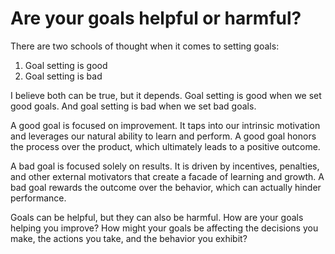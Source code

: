 # Are your goals helpful or harmful?

There are two schools of thought when it comes to setting goals:

1. Goal setting is good
2. Goal setting is bad

I believe both can be true, but it depends. Goal setting is good when we set good goals. And goal setting is bad when we set bad goals.

A good goal is focused on improvement. It taps into our intrinsic motivation and leverages our natural ability to learn and perform. A good goal honors the process over the product, which ultimately leads to a positive outcome.

A bad goal is focused solely on results. It is driven by incentives, penalties, and other external motivators that create a facade of learning and growth. A bad goal rewards the outcome over the behavior, which can actually hinder performance.

Goals can be helpful, but they can also be harmful. How are your goals helping you improve? How might your goals be affecting the decisions you make, the actions you take, and the behavior you exhibit?
